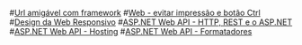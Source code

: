 #[Url amigável com framework](Url-amigaveis-com-framework.md)
#[Web - evitar impressão e botão Ctrl](WebBataoCtrl.md)
#[Design da Web Responsivo](design-da-web-responsivo.md)
#[ASP.NET Web API - HTTP, REST e o ASP.NET](ASPNetWebAPI-REST.md)
#[ASP.NET Web API - Hosting](ASP-Net-WebAPI-Hosting.md)
#[ASP.NET Web API - Formatadores](ASP-NET-WebAPI-Formatadores.md)
